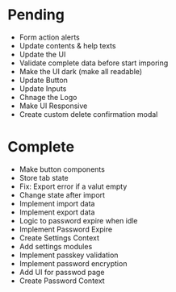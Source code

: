# Pending
- Form action alerts 
- Update contents & help texts
- Update the UI
- Validate complete data before start imporing
- Make the UI dark (make all readable)
- Update Button
- Update Inputs
- Chnage the Logo
- Make UI Responsive
- Create custom delete confirmation modal

# Complete
- Make button components
- Store tab state
- Fix: Export error if a valut empty
- Change state after import
- Implement import data
- Implement export data
- Logic to password expire when idle
- Implement Password Expire
- Create Settings Context
- Add settings modules
- Implement passkey validation
- Implement password encryption
- Add UI for passwod page
- Create Password Context
